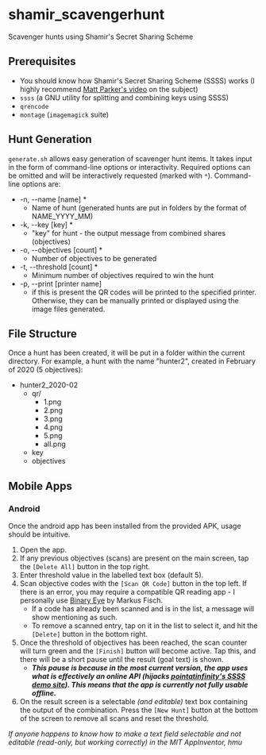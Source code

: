 # shamir_scavengerhunt
Scavenger hunts using Shamir's Secret Sharing Scheme

## Prerequisites
* You should know how Shamir's Secret Sharing Scheme (SSSS) works (I highly recommend [Matt Parker's video](https://youtu.be/K54ildEW9-Q) on the subject)
* `ssss` (a GNU utility for splitting and combining keys using SSSS)
* `qrencode`
* `montage` (`imagemagick` suite)

## Hunt Generation
`generate.sh` allows easy generation of scavenger hunt items.
It takes input in the form of command-line options or interactivity.
Required options can be omitted and will be interactively requested (marked with `*`).
Command-line options are:
* -n, --name [name] *
	* Name of hunt (generated hunts are put in folders by the format of NAME_YYYY_MM)
* -k, --key [key] *
	* "key" for hunt - the output message from combined shares (objectives)
* -o, --objectives [count] *
	* Number of objectives to be generated
* -t, --threshold [count] *
	* Minimum number of objectives required to win the hunt
* -p, --print [printer name]
	* if this is present the QR codes will be printed to the specified printer. Otherwise, they can be manually printed or displayed using the image files generated.

## File Structure
Once a hunt has been created, it will be put in a folder within the current directory. For example, a hunt with the name "hunter2", created in February of 2020 (5 objectives):
* hunter2_2020-02
	* qr/
		* 1.png
		* 2.png
		* 3.png
		* 4.png
		* 5.png
		* all.png
	* key
	* objectives

## Mobile Apps

### Android
Once the android app has been installed from the provided APK, usage should be intuitive.
1. Open the app.
2. If any previous objectives (scans) are present on the main screen, tap the `[Delete All]` button in the top right.
3. Enter threshold value in the labelled text box (default 5).
4. Scan objective codes with the `[Scan QR Code]` button in the top left. If there is an error, you may require a compatible QR reading app - I personally use [Binary Eye](https://github.com/markusfisch/BinaryEye) by Markus Fisch.
	* If a code has already been scanned and is in the list, a message will show mentioning as such.
	* To remove a scanned entry, tap on it in the list to select it, and hit the `[Delete]` button in the bottom right.
5. Once the threshold of objectives has been reached, the scan counter will turn green and the `[Finish]` button will become active. Tap this, and there will be a short pause until the result (goal text) is shown.
	* ***This pause is because in the most current version, the app uses what is effectively an online API (hijacks [pointatinfinity's SSSS demo site](http://point-at-infinity.org/ssss/demo.html)). This means that the app is currently not fully usable offline.***
6. On the result screen is a selectable *(and editable)* text box containing the output of the combination. Press the `[New Hunt]` button at the bottom of the screen to remove all scans and reset the threshold.

*If anyone happens to know how to make a text field selectable and not editable (read-only, but working correctly) in the MIT AppInventor, hmu*
